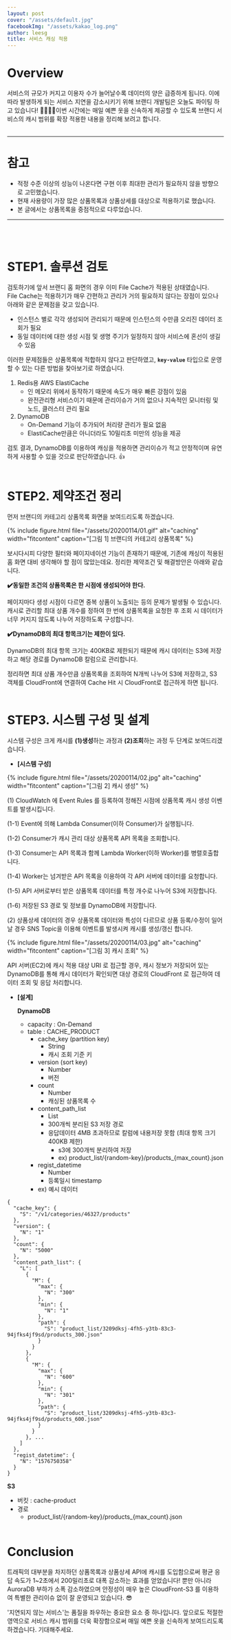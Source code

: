 ```yaml
---
layout: post
cover: "/assets/default.jpg"
facebookImg: "/assets/kakao_log.png"
author: leesg
title: 서비스 캐싱 적용
---
```


# Overview

서비스의 규모가 커지고 이용자 수가 늘어날수록 데이터의 양은 급증하게 됩니다. 이에 따라 발생하게 되는 서비스 지연을 감소시키기 위해 브랜디 개발팀은 오늘도 파이팅 하고 있습니다! 👨‍💻👩‍💻이번 시간에는 매일 예쁜 옷을 신속하게 제공할 수 있도록 브랜디 서비스의 캐시 범위를 확장 적용한 내용을 정리해 보려고 합니다.<br /><br />

---

# 참고

- 적정 수준 이상의 성능이 나온다면 구현 이후 최대한 관리가 필요하지 않을 방향으로 고민했습니다.
- 현재 사용량이 가장 많은 상품목록과 상품상세를 대상으로 적용하기로 했습니다.
- 본 글에서는 상품목록을 중점적으로 다루었습니다.

---
<br /><br />

# STEP1. 솔루션 검토

검토하기에 앞서 브랜디 홈 화면의 경우 이미 File Cache가 적용된 상태였습니다.<br />
File Cache는 적용하기가 매우 간편하고 관리가 거의 필요하지 않다는 장점이 있으나 아래와 같은 문제점을 갖고 있습니다. 

- 인스턴스 별로 각각 생성되어 관리되기 때문에 인스턴스의 수만큼 오리진 데이터 조회가 필요
- 동일 데이터에 대한 생성 시점 및 생명 주기가 일정하지 않아 서비스에 혼선이 생길 수 있음

이러한 문제점들은 상품목록에 적합하지 않다고 판단하였고, **`key-value`** 타입으로 운영할 수 있는 다른 방법을 찾아보기로 하였습니다. 

1. Redis용 AWS ElastiCache
    - 인 메모리 위에서 동작하기 때문에 속도가 매우 빠른 강점이 있음
    - 완전관리형 서비스이기 때문에 관리이슈가 거의 없으나 지속적인 모니터링 및 노드, 클러스터 관리 필요
2. DynamoDB 
    - On-Demand 기능이 추가되어 처리량 관리가 필요 없음
    - ElastiCache만큼은 아니더라도 10밀리초 미만의 성능을 제공

검토 결과,  DynamoDB를 이용하여 캐싱을 적용하면 관리이슈가 적고 안정적이며 유연하게 사용할 수 있을 것으로 판단하였습니다. 👍
<br /><br />

# STEP2. 제약조건 정리

먼저 브랜디의 카테고리 상품목록 화면을 보여드리도록 하겠습니다.

{% include figure.html file="/assets/20200114/01.gif" alt="caching" width="fitcontent" caption="[그림 1] 브랜디의 카테고리 상품목록" %}<br />

보시다시피 다양한 필터와 페이지네이션 기능이 존재하기 때문에, 기존에 캐싱이 적용된 홈 화면 대비 생각해야 할 점이 많았는데요. 정리한 제약조건 및 해결방안은 아래와 같습니다.

**✔️동일한 조건의 상품목록은 한 시점에 생성되어야 한다.**

<span class="indent">페이지마다 생성 시점이 다르면 중복 상품이 노출되는 등의 문제가 발생될 수 있습니다.</span>
<span class="indent">캐시로 관리할 최대 상품 개수를 정하여 한 번에 상품목록을 요청한 후 조회 시 데이터가 너무 커지지 않도록 나누어 저장하도록 구성합니다.</span>

**✔️DynamoDB의 최대 항목크기는 제한이 있다.**

<span class="indent">DynamoDB의 최대 항목 크기는 400KB로 제한되기 때문에 캐시 데이터는 S3에 저장하고 해당 경로를 DynamoDB 칼럼으로 관리합니다.</span>


정리하면 최대 상품 개수만큼 상품목록을 조회하여 N개씩 나누어 S3에 저장하고, S3 객체를 CloudFront에 연결하여 Cache Hit 시 CloudFront로 접근하게 하면 됩니다.
<br /><br />

# STEP3. 시스템 구성 및 설계

시스템 구성은 크게 캐시를 **(1)생성**하는 과정과 **(2)조회**하는 과정 두 단계로 보여드리겠습니다.

- **[시스템 구성]**

{% include figure.html file="/assets/20200114/02.jpg" alt="caching" width="fitcontent" caption="[그림 2] 캐시 생성" %}<br />

<span class="indent">(1) CloudWatch 에 Event Rules 를 등록하여 정해진 시점에 상품목록 캐시 생성 이벤트를 발생시킵니다.</span>

<span class="indent2">(1-1) Event에 의해 Lambda Consumer(이하 Consumer)가 실행됩니다.</span>

<span class="indent2">(1-2) Consumer가 캐시 관리 대상 상품목록 API 목록을 조회합니다.</span>

<span class="indent2">(1-3) Consumer는 API 목록과 함께 Lambda Worker(이하 Worker)를 병렬호출합니다.</span>

<span class="indent2">(1-4) Worker는 넘겨받은 API 목록을 이용하여 각 API 서버에 데이터를 요청합니다.</span>

<span class="indent2">(1-5) API 서버로부터 받은 상품목록 데이터를 특정 개수로 나누어 S3에 저장합니다.</span>

<span class="indent2">(1-6) 저장된 S3 경로 및 정보를 DynamoDB에 저장합니다.</span>

<span class="indent">(2) 상품상세 데이터의 경우 상품목록 데이터와 특성이 다르므로 상품 등록/수정이 일어날 경우 SNS Topic을 이용해 이벤트를 발생시켜 캐시를 생성/갱신 합니다.</span>

{% include figure.html file="/assets/20200114/03.jpg" alt="caching" width="fitcontent" caption="[그림 3] 캐시 조회" %}<br /> 

<span class="indent">API 서버(EC2)에 캐시 적용 대상 URI 로 접근할 경우, 캐시 정보가 저장되어 있는 DynamoDB를 통해 캐시 데이터가 확인되면 대상 경로의 CloudFront 로 접근하여 데이터 조회 및 응답 처리합니다.</span>

- **[설계]**

    **DynamoDB** 

    - capacity : On-Demand
    - table : CACHE_PRODUCT
        - cache_key (partition key)
            - String
            - 캐시 조회 기준 키
        - version (sort key)
            - Number
            - 버전
        - count
            - Number
            - 캐싱된 상품목록 수
        - content_path_list
            - List
            - 300개씩 분리된 S3 저장 경로
            - 응답데이터 4MB 초과하므로 칼럼에 내용저장 못함 (최대 항목 크기 400KB 제한)
                - s3에 300개씩 분리하여 저장
                - ex) product_list/{random-key}/products_{max_count}.json
        - regist_datetime
            - Number
            - 등록일시 timestamp
        - ex) 예시 데이터

```
{
  "cache_key": {
    "S": "/v1/categories/46327/products"
  },
  "version": {
    "N": "1"
  },
  "count": {
    "N": "5000"
  },
  "content_path_list": {
    "L": [
      {
        "M": {
          "max": {
            "N": "300"
          },
          "min": {
            "N": "1"
          },
          "path": {
            "S": "product_list/3209dksj-4fh5-y3tb-83c3-94jfks4jf9sd/products_300.json"
          }
        }
      },
      {
        "M": {
          "max": {
            "N": "600"
          },
          "min": {
            "N": "301"
          },
          "path": {
            "S": "product_list/3209dksj-4fh5-y3tb-83c3-94jfks4jf9sd/products_600.json"
          }
        }
      }, ...
    ]
  },
  "regist_datetime": {
    "N": "1576750358"
  }
}
```


**S3**

- 버킷 : cache-product
- 경로
    - product_list/{random-key}/products_{max_count}.json
<br /><br />

# Conclusion

트래픽의 대부분을 차지하던 상품목록과 상품상세 API에 캐시를 도입함으로써 평균 응답 속도가 1~2초에서 200밀리초로 대폭 감소하는 효과를 얻었습니다! 뿐만 아니라 AuroraDB 부하가 소폭 감소하였으며 안정성이 매우 높은 CloudFront-S3 를 이용하여 특별한 관리이슈 없이 잘 운영되고 있습니다. 😎


'지연되지 않는 서비스'는 품질을 좌우하는 중요한 요소 중 하나입니다. 앞으로도 적절한 영역으로 서비스 캐시 범위를 더욱 확장함으로써 매일 예쁜 옷을 신속하게 보여드리도록 하겠습니다. 기대해주세요.
